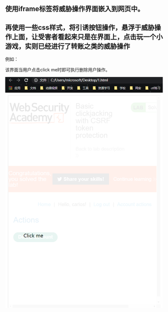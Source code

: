 ## 使用iframe标签将威胁操作界面嵌入到网页中。

## 再使用一些css样式，将引诱按钮操作，悬浮于威胁操作上面，让受害者看起来只是在界面上，点击玩一个小游戏，实则已经进行了转账之类的威胁操作

例如：

该界面当用户点击click me时即可执行删除用户操作。

![](https://raw.githubusercontent.com/h1iba1/h1iba1.github.io/refs/heads/master/_posts/portswigger-labs/点击劫持/images/CB9F27C43D0C4FB3913FC9506413F87Bclipboard.png)

